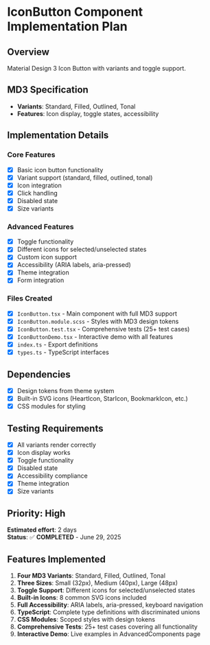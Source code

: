 # IconButton Component Implementation Plan

## Overview

Material Design 3 Icon Button with variants and toggle support.

## MD3 Specification

- **Variants**: Standard, Filled, Outlined, Tonal
- **Features**: Icon display, toggle states, accessibility

## Implementation Details

### Core Features

- [x] Basic icon button functionality
- [x] Variant support (standard, filled, outlined, tonal)
- [x] Icon integration
- [x] Click handling
- [x] Disabled state
- [x] Size variants

### Advanced Features

- [x] Toggle functionality
- [x] Different icons for selected/unselected states
- [x] Custom icon support
- [x] Accessibility (ARIA labels, aria-pressed)
- [x] Theme integration
- [x] Form integration

### Files Created

- [x] `IconButton.tsx` - Main component with full MD3 support
- [x] `IconButton.module.scss` - Styles with MD3 design tokens
- [x] `IconButton.test.tsx` - Comprehensive tests (25+ test cases)
- [x] `IconButtonDemo.tsx` - Interactive demo with all features
- [x] `index.ts` - Export definitions
- [x] `types.ts` - TypeScript interfaces

## Dependencies

- [x] Design tokens from theme system
- [x] Built-in SVG icons (HeartIcon, StarIcon, BookmarkIcon, etc.)
- [x] CSS modules for styling

## Testing Requirements

- [x] All variants render correctly
- [x] Icon display works
- [x] Toggle functionality
- [x] Disabled state
- [x] Accessibility compliance
- [x] Theme integration
- [x] Size variants

## Priority: High

**Estimated effort**: 2 days  
**Status**: ✅ **COMPLETED** - June 29, 2025

## Features Implemented

1. **Four MD3 Variants**: Standard, Filled, Outlined, Tonal
2. **Three Sizes**: Small (32px), Medium (40px), Large (48px)
3. **Toggle Support**: Different icons for selected/unselected states
4. **Built-in Icons**: 8 common SVG icons included
5. **Full Accessibility**: ARIA labels, aria-pressed, keyboard navigation
6. **TypeScript**: Complete type definitions with discriminated unions
7. **CSS Modules**: Scoped styles with design tokens
8. **Comprehensive Tests**: 25+ test cases covering all functionality
9. **Interactive Demo**: Live examples in AdvancedComponents page
